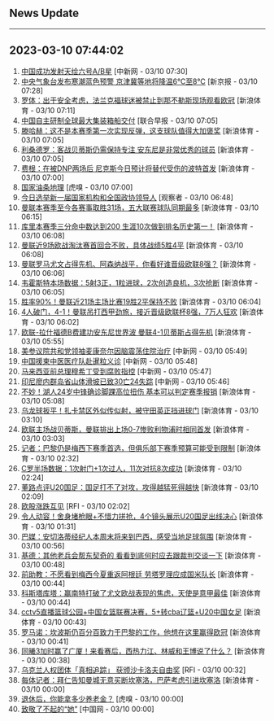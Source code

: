 ## News Update
---
2023-03-10 07:44:02
---
1. <a target="_blank" href="http://www.chinanews.com//gn/2023/03-10/9968808.shtml">中国成功发射天绘六号A/B星</a> [中新网 - 03/10 07:30]
2. <a target="_blank" href="https://www.bjnews.com.cn/detail-167840360814120.html">中央气象台发布寒潮蓝色预警 京津冀等地将降温6℃至8℃</a> [新京报 - 03/10 07:28]
3. <a target="_blank" href="https://k.sina.cn/article_2018499075_784fda0302001m2tc.html?from=sports&subch=osport">罗体：出于安全考虑，法兰克福球迷被禁止到那不勒斯现场观看欧冠</a> [新浪体育 - 03/10 07:11]
4. <a target="_blank" href="https://www.zaobao.com/realtime/china/story20230310-1371095">中国自主研制全球最大集装箱船交付</a> [联合早报 - 03/10 07:05]
5. <a target="_blank" href="https://k.sina.cn/article_2018499075_784fda0302001m2t5.html?from=sports&subch=osport">滕哈赫：这不是本赛季第一次实现反弹，这支球队值得大加褒奖</a> [新浪体育 - 03/10 07:05]
6. <a target="_blank" href="https://k.sina.cn/article_2018499075_784fda0302001m2t9.html?from=sports&subch=osport">利桑德罗：客战贝蒂斯仍需保持专注 安东尼是非常优秀的球员</a> [新浪体育 - 03/10 07:05]
7. <a target="_blank" href="https://k.sina.cn/article_2018499075_784fda0302001m2t3.html?from=sports&subch=osport">费根：在被DNP两场后 尼克斯今日预计将替代受伤的波特首发</a> [新浪体育 - 03/10 07:00]
8. <a target="_blank" href="https://www.huxiu.com/article/815065.html">国家油条地理</a> [虎嗅 - 03/10 07:00]
9. <a target="_blank" href="https://www.guancha.cn/politics/2023_03_10_683382.shtml">今日选举新一届国家机构和全国政协领导人</a> [观察者 - 03/10 06:48]
10. <a target="_blank" href="https://k.sina.cn/article_2018499075_784fda0302001m2sd.html?from=sports&subch=osport">曼联本赛季至今各赛事取胜31场，五大联赛球队同期最多</a> [新浪体育 - 03/10 06:15]
11. <a target="_blank" href="https://k.sina.cn/article_2018499075_784fda0302001m2sb.html?from=sports&subch=osport">库里本赛季三分命中数达到200 生涯10次做到排名历史第一！</a> [新浪体育 - 03/10 06:08]
12. <a target="_blank" href="https://k.sina.cn/article_2018499075_784fda0302001m2s9.html?from=sports&subch=osport">曼联近9场欧战淘汰赛首回合不败，具体战绩5胜4平</a> [新浪体育 - 03/10 06:08]
13. <a target="_blank" href="https://k.sina.cn/article_2018499075_784fda0302001m2s6.html?from=sports&subch=osport">曼联罗马尤文占得先机、阿森纳战平，你看好谁晋级欧联8强？</a> [新浪体育 - 03/10 06:06]
14. <a target="_blank" href="https://k.sina.cn/article_2018499075_784fda0302001m2s8.html?from=sports&subch=osport">韦霍斯特本场数据：5射3正，1粒进球，2次创造良机，3次抢断</a> [新浪体育 - 03/10 06:05]
15. <a target="_blank" href="https://k.sina.cn/article_2018499075_784fda0302001m2s0.html?from=sports&subch=osport">胜率90%！曼联近21场主场比赛19胜2平保持不败</a> [新浪体育 - 03/10 06:04]
16. <a target="_blank" href="https://k.sina.cn/article_2834321443_a8f0502300100yclv.html?from=sports&subch=global">4人破门，4-1！曼联吊打西甲劲旅，接近晋级欧联杯8强，7万人狂欢</a> [新浪体育 - 03/10 06:02]
17. <a target="_blank" href="https://k.sina.cn/article_2018499075_784fda0302001m2rt.html?from=sports&subch=osport">欧联-拉什福德B费建功安东尼世界波 曼联4-1贝蒂斯占得先机</a> [新浪体育 - 03/10 05:55]
18. <a target="_blank" href="http://www.chinanews.com//gj/2023/03-10/9968775.shtml">美参议院共和党领袖麦康奈尔因脑震荡住院治疗</a> [中新网 - 03/10 05:49]
19. <a target="_blank" href="http://www.chinanews.com//gj/2023/03-10/9968774.shtml">中国援柬中医医疗队赴暹粒义诊</a> [中新网 - 03/10 05:48]
20. <a target="_blank" href="http://www.chinanews.com//gj/2023/03-10/9968773.shtml">马来西亚前总理穆希丁受到腐败指控</a> [中新网 - 03/10 05:47]
21. <a target="_blank" href="http://www.chinanews.com//gj/2023/03-10/9968772.shtml">印尼廖内群岛省山体滑坡已致30亡24失踪</a> [中新网 - 03/10 05:46]
22. <a target="_blank" href="https://k.sina.cn/article_7300843333_1b32a0745001012mfl.html?from=sports&subch=nba">不妙！湖人24岁中锋确诊脚踝高位扭伤 基本可以判定赛季报销</a> [新浪体育 - 03/10 05:08]
23. <a target="_blank" href="https://k.sina.cn/article_2018499075_784fda0302001m2oq.html?from=sports&subch=osport">乌龙球扳平！扎卡禁区外似传似射，被守田英正挡进球门</a> [新浪体育 - 03/10 03:10]
24. <a target="_blank" href="https://k.sina.cn/article_2018499075_784fda0302001m2oi.html?from=sports&subch=osport">欧联主场战贝蒂斯，曼联排出上场0-7惨败利物浦时相同首发</a> [新浪体育 - 03/10 03:03]
25. <a target="_blank" href="https://k.sina.cn/article_2018499075_784fda0302001m2o3.html?from=sports&subch=osport">记者：巴黎仍是梅西下赛季首选，但俱乐部下赛季预算可能受到限制</a> [新浪体育 - 03/10 02:32]
26. <a target="_blank" href="https://k.sina.cn/article_2018499075_784fda0302001m2o1.html?from=sports&subch=osport">C罗半场数据：1次射门+1次过人，11次对抗8次成功</a> [新浪体育 - 03/10 02:24]
27. <a target="_blank" href="https://k.sina.cn/article_7243168542_m1afb9fb1e001019k1o.html?from=sports&subch=cnfootball">董路点评U20国足：国足打不了对攻，攻得越猛死得越快</a> [新浪体育 - 03/10 02:09]
28. <a target="_blank" href="https://www.rfi.fr/cn/%E5%9B%BD%E9%99%85%E6%8A%A5%E9%81%93/20230309-%E5%B8%95%E7%BB%B4%E5%B0%94%E5%B0%B1%E4%BB%BB%E6%8D%B7%E5%85%8B%E6%80%BB%E7%BB%9F-%E5%BC%BA%E8%B0%83%E5%9B%A2%E7%BB%93%E6%8C%BA%E4%B9%8C%E9%87%8D%E8%A6%81%E6%80%A7">欧股涨跌互见</a> [RFI - 03/10 02:02]
29. <a target="_blank" href="https://k.sina.cn/article_7347732383_1b5f57f9f00100zmch.html?from=sports&subch=cnfootball">令人动容！舍身堵枪眼+不惜力拼抢，4个镜头展示U20国足出线决心</a> [新浪体育 - 03/10 01:31]
30. <a target="_blank" href="https://k.sina.cn/article_2018499075_784fda0302001m2n9.html?from=sports&subch=osport">巴媒：安切洛蒂经纪人本周末将来到巴西，感受当地足球氛围</a> [新浪体育 - 03/10 00:56]
31. <a target="_blank" href="https://k.sina.cn/article_2018499075_784fda0302001m2n7.html?from=sports&subch=osport">基德：其他老兵会帮东契奇的 看看到底何时应去跟裁判交谈一下</a> [新浪体育 - 03/10 00:48]
32. <a target="_blank" href="https://k.sina.cn/article_2018499075_784fda0302001m2n4.html?from=sports&subch=osport">前助教：不愿看到梅西今夏重返阿根廷 劳塔罗理应成国米队长</a> [新浪体育 - 03/10 00:44]
33. <a target="_blank" href="https://k.sina.cn/article_2018499075_784fda0302001m2n6.html?from=sports&subch=osport">科斯塔库塔：赢南特打破了尤文欧战表现的焦虑，天使是意甲最佳</a> [新浪体育 - 03/10 00:44]
34. <a target="_blank" href="https://k.sina.cn/article_1685707867_6479dc5b00101a4ix.html?from=sports&subch=cba">cctv5直播篮球公园+中国女篮联赛决赛，5+转cba辽篮+U20中国女足</a> [新浪体育 - 03/10 00:43]
35. <a target="_blank" href="https://k.sina.cn/article_2018499075_784fda0302001m2n5.html?from=sports&subch=osport">罗马诺：坎波斯仍百分百致力于巴黎的工作，他想在这里赢得欧冠</a> [新浪体育 - 03/10 00:41]
36. <a target="_blank" href="https://k.sina.cn/article_1352367147_509b7c2b0010193dq.html?from=sports&subch=cba">同曦3加时赢了广厦！来看赛后，西热力江、林威和王博说了什么？</a> [新浪体育 - 03/10 00:38]
37. <a target="_blank" href="https://www.rfi.fr/cn/%E5%9B%BD%E9%99%85%E6%8A%A5%E9%81%93/20230309-%E5%B8%8C%E8%85%8A%E6%A3%80%E6%96%B9%E5%86%8D%E8%B5%B7%E8%AF%893%E4%BD%8D%E9%93%81%E8%B7%AF%E5%AE%98%E5%91%98-%E6%80%BB%E7%90%86%E7%9F%A2%E8%A8%80%E8%B0%83%E6%9F%A5%E9%80%8F%E6%98%8E%E5%8C%96">乌克兰人权团体「真相追踪」 获颁沙卡洛夫自由奖</a> [RFI - 03/10 00:32]
38. <a target="_blank" href="https://k.sina.cn/article_2018499075_784fda0302001m2mf.html?from=sports&subch=osport">每体记者：拜仁告知曼城无意买断坎塞洛，巴萨考虑引进坎塞洛</a> [新浪体育 - 03/10 00:00]
39. <a target="_blank" href="https://www.huxiu.com/article/815353.html">退休后，你能拿多少养老金？</a> [虎嗅 - 03/10 00:00]
40. <a target="_blank" href="http://news.china.com.cn/2023-03/10/content_85157755.htm">致敬了不起的“她”</a> [中国网 - 03/10 00:00]
